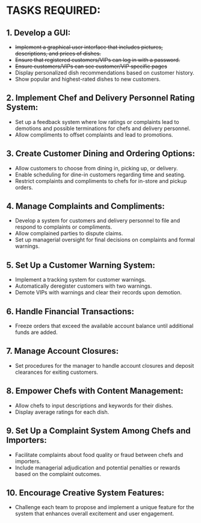 # TASKS REQUIRED:

## 1. Develop a GUI:

- ~~Implement a graphical user interface that includes pictures, descriptions, and prices of dishes.~~
- ~~Ensure that registered customers/VIPs can log in with a password.~~
- ~~Ensure customers/VIPs can see customer/VIP specific pages~~
- Display personalized dish recommendations based on customer history.
- Show popular and highest-rated dishes to new customers.

## 2. Implement Chef and Delivery Personnel Rating System:

- Set up a feedback system where low ratings or complaints lead to demotions and possible terminations for chefs and delivery personnel.
- Allow compliments to offset complaints and lead to promotions.

## 3. Create Customer Dining and Ordering Options:

- Allow customers to choose from dining in, picking up, or delivery.
- Enable scheduling for dine-in customers regarding time and seating.
- Restrict complaints and compliments to chefs for in-store and pickup orders.

## 4. Manage Complaints and Compliments:

- Develop a system for customers and delivery personnel to file and respond to complaints or compliments.
- Allow complained parties to dispute claims.
- Set up managerial oversight for final decisions on complaints and formal warnings.

## 5. Set Up a Customer Warning System:

- Implement a tracking system for customer warnings.
- Automatically deregister customers with two warnings.
- Demote VIPs with warnings and clear their records upon demotion.

## 6. Handle Financial Transactions:

- Freeze orders that exceed the available account balance until additional funds are added.

## 7. Manage Account Closures:

- Set procedures for the manager to handle account closures and deposit clearances for exiting customers.

## 8. Empower Chefs with Content Management:

- Allow chefs to input descriptions and keywords for their dishes.
- Display average ratings for each dish.

## 9. Set Up a Complaint System Among Chefs and Importers:

- Facilitate complaints about food quality or fraud between chefs and importers.
- Include managerial adjudication and potential penalties or rewards based on the complaint outcomes.

## 10. Encourage Creative System Features:

- Challenge each team to propose and implement a unique feature for the system that enhances overall excitement and user engagement.
